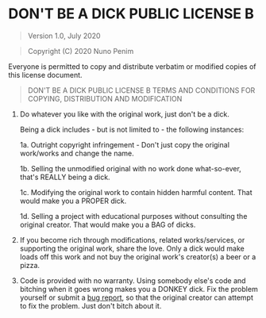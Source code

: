 # DON'T BE A DICK PUBLIC LICENSE B

> Version 1.0, July 2020

> Copyright (C) 2020 Nuno Penim
 
 Everyone is permitted to copy and distribute verbatim or modified
 copies of this license document.

> DON'T BE A DICK PUBLIC LICENSE B
> TERMS AND CONDITIONS FOR COPYING, DISTRIBUTION AND MODIFICATION

 1. Do whatever you like with the original work, just don't be a dick.

     Being a dick includes - but is not limited to - the following instances:

	 1a. Outright copyright infringement - Don't just copy the original work/works and change the name.
	 
	 1b. Selling the unmodified original with no work done what-so-ever, that's REALLY being a dick.
	 
	 1c. Modifying the original work to contain hidden harmful content. That would make you a PROPER dick.
	 
	 1d. Selling a project with educational purposes without consulting the original creator. That would make you a BAG of dicks.

 2. If you become rich through modifications, related works/services, or supporting the original work,
 share the love. Only a dick would make loads off this work and not buy the original work's 
 creator(s) a beer or a pizza.
 
 3. Code is provided with no warranty. Using somebody else's code and bitching when it goes wrong makes 
 you a DONKEY dick. Fix the problem yourself or submit a [bug report](https://www.chiark.greenend.org.uk/~sgtatham/bugs.html), so that the 
 original creator can attempt to fix the problem. Just don't bitch about it.


